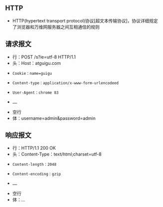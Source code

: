 ## HTTP

+ HTTP(hypertext transport protocol)协议[超文本传输协议]，协议详细规定了浏览器和万维网服务器之间互相通信的规则

## 请求报文

+ 行：POST /s?ie=utf-8 HTTP/1.1
+ 头：Host：atguigu.com
+     Cookie：name=guigu
+     Content-type：application/x-www-form-urlencodeed
+     User-Agent：chrome 83
+     ……
+ 空行
+ 体：username=admin&password=admin

## 响应报文

+ 行：HTTP/1.1 200 OK
+ 头：Content-Type：text/html;charset=utf-8
+     Content-length：2048
+     Content-encoding：gzip
+     ……
+ 空行
+ 体：<html><head></head><body>...</body></html>